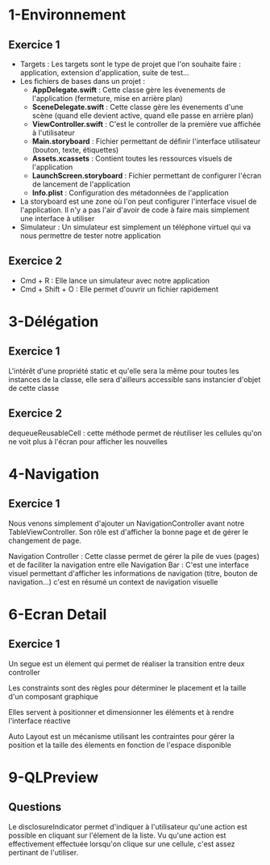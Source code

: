 # 1-Environnement

## Exercice 1

- Targets : Les targets sont le type de projet que l'on souhaite faire : application, extension d'application, suite de test...
- Les fichiers de bases dans un projet :
    - __AppDelegate.swift__ : Cette classe gère les évenements de l'application (fermeture, mise en arrière plan)
    - __SceneDelegate.swift__ : Cette classe gère les évenements d'une scène (quand elle devient active, quand elle passe en arrière plan)
    - __ViewController.swift__ : C'est le controller de la première vue affichée à l'utilisateur
    - __Main.storyboard__ : Fichier permettant de définir l'interface utilisateur (bouton, texte, étiquettes)
    - __Assets.xcassets__ : Contient toutes les ressources visuels de l'application
    - __LaunchScreen.storyboard__ : Fichier permettant de configurer l'écran de lancement de l'application
    - __Info.plist__ : Configuration des métadonnées de l'application
- La storyboard est une zone où l'on peut configurer l'interface visuel de l'application. Il n'y a pas l'air d'avoir de code à faire mais simplement une interface à utiliser
- Simulateur : Un simulateur est simplement un téléphone virtuel qui va nous permettre de tester notre application

## Exercice 2

- Cmd + R : Elle lance un simulateur avec notre application
- Cmd + Shift + O : Elle permet d'ouvrir un fichier rapidement


# 3-Délégation

## Exercice 1

L'intérêt d'une propriété static et qu'elle sera la même pour toutes les instances de la classe, elle sera d'ailleurs accessible sans instancier d'objet de cette classe

## Exercice 2

dequeueReusableCell : cette méthode permet de réutiliser les cellules qu'on ne voit plus à l'écran pour afficher les nouvelles

# 4-Navigation

## Exercice 1

Nous venons simplement d'ajouter un NavigationController avant notre TableViewController. Son rôle est d'afficher la bonne page et de gérer le changement de page.

Navigation Controller : Cette classe permet de gérer la pile de vues (pages) et de faciliter la navigation entre elle
Navigation Bar : C'est une interface visuel permettant d'afficher les informations de navigation (titre, bouton de navigation...) c'est en résumé un context de navigation visuelle

# 6-Ecran Detail

## Exercice 1

Un segue est un élement qui permet de réaliser la transition entre deux controller

Les constraints sont des règles pour déterminer le placement et la taille d'un composant graphique

Elles servent à positionner et dimensionner les éléments et à rendre l'interface réactive

Auto Layout est un mécanisme utilisant les contraintes pour gérer la position et la taille des élements en fonction de l'espace disponible

# 9-QLPreview

## Questions

Le disclosureIndicator permet d'indiquer à l'utilisateur qu'une action est possible en cliquant sur l'élement de la liste. Vu qu'une action est effectivement 
effectuée lorsqu'on clique sur une cellule, c'est assez pertinant de l'utiliser.
